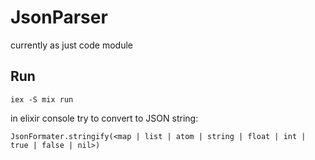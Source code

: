 # JsonParser

currently as just code module

## Run

```
iex -S mix run
```

in elixir console try to convert to JSON string:
```
JsonFormater.stringify(<map | list | atom | string | float | int | true | false | nil>)
```

